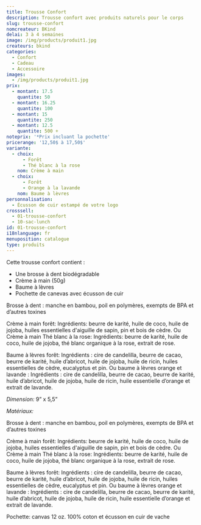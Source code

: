 ```yaml
---
title: Trousse Confort
description: Trousse confort avec produits naturels pour le corps
slug: trousse-confort
nomcreateur: BKind
delai: 3 à 4 semaines
image: /img/products/produit1.jpg
createurs: bkind
categories:
  - Confort
  - Cadeau
  - Accessoire
images:
  - /img/products/produit1.jpg
prix:
  - montant: 17.5
    quantite: 50
  - montant: 16.25
    quantite: 100
  - montant: 15
    quantite: 250
  - montant: 12.5
    quantite: 500 +
noteprix: '*Prix incluant la pochette'
pricerange: '12,50$ à 17,50$'
variante:
  - choix:
      - Forêt
      - Thé blanc à la rose
    nom: Crème à main
  - choix:
      - Forêt
      - Orange à la lavande
    nom: Baume à lèvres
personnalisation:
  - Écusson de cuir estampé de votre logo
crosssell:
  - 01-trousse-confort
  - 10-sac-lunch
id: 01-trousse-confort
i18nlanguage: fr
menuposition: catalogue
type: produits
---
```


Cette trousse confort contient :

-   Une brosse à dent biodégradable 
-   Crème à main (50g)
-   Baume à lèvres
-   Pochette de canevas avec écusson de cuir 
 
Brosse à dent : manche en bambou, poil en polymères, exempts de BPA et d’autres toxines 
 
Crème à main forêt: Ingrédients: beurre de karité, huile de coco, huile de jojoba, huiles essentielles d'aiguille de sapin, pin et bois de cèdre.
Ou Crème à main Thé blanc à la rose: Ingrédients: beurre de karité, huile de coco, huile de jojoba, thé blanc organique à la rose, extrait de rose.
 
Baume à lèvres forêt: Ingrédients : cire de candelilla, beurre de cacao, beurre de karité, huile d’abricot, huile de jojoba, huile de ricin, huiles essentielles de cèdre, eucalyptus et pin.
Ou baume à lèvres orange et lavande : Ingrédients : cire de candelilla, beurre de cacao, beurre de karité, huile d’abricot, huile de jojoba, huile de ricin, huile essentielle d’orange et extrait de lavande.

*Dimension:* 9” x 5,5”

*Matériaux:*
 
Brosse à dent : manche en bambou, poil en polymères, exempts de BPA et d’autres toxines 
 
Crème à main forêt: Ingrédients: beurre de karité, huile de coco, huile de jojoba, huiles essentielles d'aiguille de sapin, pin et bois de cèdre.
Ou Crème à main Thé blanc à la rose: Ingrédients: beurre de karité, huile de coco, huile de jojoba, thé blanc organique à la rose, extrait de rose.
 
Baume à lèvres forêt: Ingrédients : cire de candelilla, beurre de cacao, beurre de karité, huile d’abricot, huile de jojoba, huile de ricin, huiles essentielles de cèdre, eucalyptus et pin.
Ou baume à lèvres orange et lavande : Ingrédients : cire de candelilla, beurre de cacao, beurre de karité, huile d’abricot, huile de jojoba, huile de ricin, huile essentielle d’orange et extrait de lavande.
 
Pochette: canvas 12 oz. 100% coton et écusson en cuir de vache

